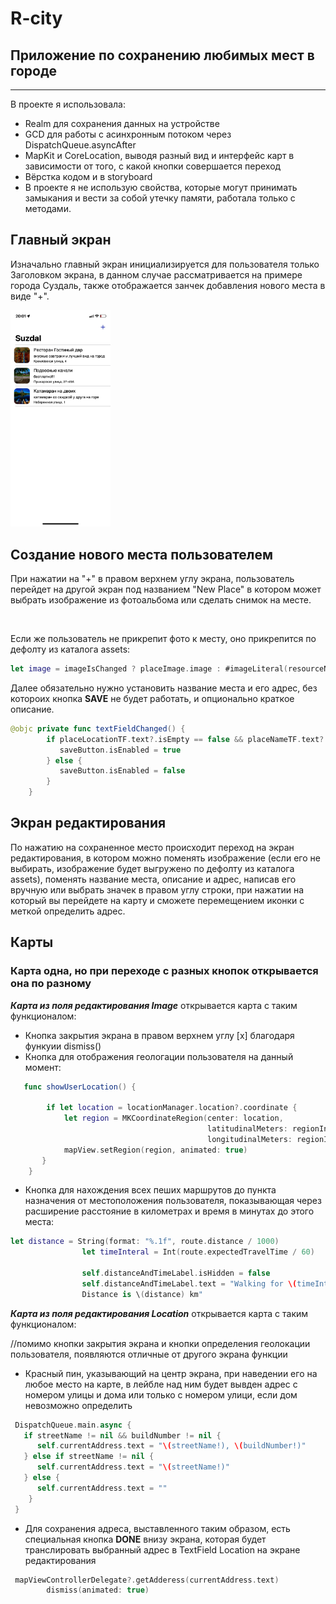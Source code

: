 # R-city
## Приложение по сохранению любимых мест в городе
----
В проекте я использовала:
* Realm для сохранения данных на устройстве
* GCD для работы с асинхронным потоком через DispatchQueue.asyncAfter
* MapKit и CoreLocation, выводя разный вид и интерфейс карт в зависимости от того, с какой кнопки совершается переход
* Вёрстка кодом и в storyboard
* В проекте я не использую свойства, которые могут принимать замыкания и вести за собой утечку памяти, работала только с методами.

## Главный экран 

Изначально главный экран инициализируется для пользователя только Заголовком экрана, в данном случае рассматривается на примере города Суздаль, также отображается занчек добавления нового места в виде "+". 

<img src="https://github.com/AnnaGola/R-city/blob/realmBranch/ScreenShots/IMG_6841.jpeg" width="160">


## Создание нового места пользователем

При нажатии на "+" в правом верхнем углу экрана, пользователь перейдет на другой экран под названием "New Place" в котором может выбрать изображение из фотоальбома или сделать снимок на месте.

<img scr="https://github.com/AnnaGola/R-city/blob/realmBranch/ScreenShots/IMG_6842.jpeg" width="160">

Если же пользователь не прикрепит фото к месту, оно прикрепится по дефолту из каталога assets: 
```swift
let image = imageIsChanged ? placeImage.image : #imageLiteral(resourceName: "imagePlaceholder")
```
Далее обязательно нужно установить название места и его адрес, без котороих кнопка  **SAVE**  не будет работать, и опционально краткое описание.

```swift
@objc private func textFieldChanged() {
        if placeLocationTF.text?.isEmpty == false && placeNameTF.text?.isEmpty == false {
           saveButton.isEnabled = true
        } else {
           saveButton.isEnabled = false
        }
    }
```
## Экран редактирования
По нажатию на сохраненное место происходит переход на экран редактирования, в котором можно поменять изображение (если его не выбирать, изображение будет выгружено по дефолту из каталога assets), поменять название места, описание и адрес, написав его вручную или выбрать значек в правом углу строки, при нажатии на который вы перейдете на карту и сможете перемещением иконки с меткой определить адрес.

## Карты
### Карта одна, но при переходе с разных кнопок открывается она по разному

***Карта из поля редактирования Image*** открывается карта с таким функционалом:

* Кнопка закрытия экрана в правом верхнем углу [x] благодаря функуии dismiss()
* Кнопка для отображения геологации пользователя на данный момент: 
```swift
   func showUserLocation() {
        
        if let location = locationManager.location?.coordinate {
            let region = MKCoordinateRegion(center: location,
                                            latitudinalMeters: regionInMeters,
                                            longitudinalMeters: regionInMeters)
            mapView.setRegion(region, animated: true)
       }
    }
```
* Кнопка для нахождения всех пеших маршрутов до пункта назначения от местоположения пользователя, показывающая через расширение расстояние в километрах и время в минутах до этого места:

```swift
let distance = String(format: "%.1f", route.distance / 1000)
                let timeInteral = Int(route.expectedTravelTime / 60)
                
                self.distanceAndTimeLabel.isHidden = false
                self.distanceAndTimeLabel.text = "Walking for \(timeInteral) min 
                Distance is \(distance) km"
```
***Карта из поля редактирования Location*** открывается карта с таким функционалом: 

//помимо кнопки закрытия экрана и кнопки определения геолокации пользователя, появляются отличные от другого экрана функции

* Красный пин, указывающий на центр экрана, при наведении его на любое место на карте, в лейбле над ним будет вывден адрес с номером улицы и дома или только с номером улици, если дом невозможно определить

```swift
 DispatchQueue.main.async {
   if streetName != nil && buildNumber != nil {
      self.currentAddress.text = "\(streetName!), \(buildNumber!)"
   } else if streetName != nil {
      self.currentAddress.text = "\(streetName!)"
   } else {
      self.currentAddress.text = ""
    }
 }
```
* Для сохранения адреса, выставленного таким образом, есть специальная кнопка  **DONE**  внизу экрана, которая будет транслировать выбранный адрес в TextField Location на экране редактирования
```swift
 mapViewControllerDelegate?.getAdderess(currentAddress.text)
        dismiss(animated: true)
```
